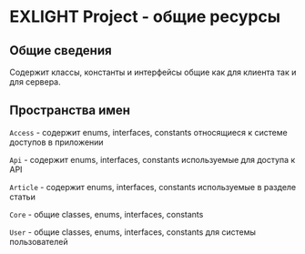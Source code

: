 # EXLIGHT Project - общие ресурсы

## Общие сведения

Содержит классы, константы и интерфейсы общие как для клиента так и для сервера.

## Пространства имен

`Access` - содержит enums, interfaces, constants относящиеся к системе доступов в приложении

`Api` - содержит enums, interfaces, constants используемые для доступа к API

`Article` - содержит enums, interfaces, constants используемые в разделе статьи

`Core` - общие classes, enums, interfaces, constants

`User` - общие classes, enums, interfaces, constants для системы пользователей
